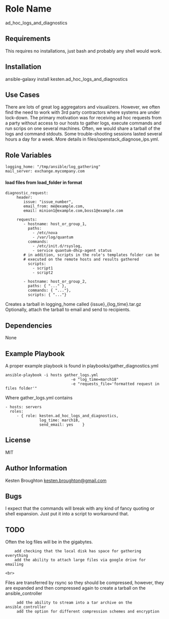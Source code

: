 Role Name
========

ad_hoc_logs_and_diagnostics

Requirements
------------

This requires no installations, just bash and probably any shell would work.

Installation
------------

ansible-galaxy install kesten.ad_hoc_logs_and_diagnostics

Use Cases
-----------

There are lots of great log aggregators and visualizers.  However, we often find the need 
to work with 3rd party contractors where systems are under lock-down.  The primary motivation
was for receiving ad hoc requests from a party without access to our hosts to gather logs, execute
commands and run scrips on one several machines.  Often, we would share a tarball of the logs and
command stdouts.  Some trouble-shooting sessions lasted several hours a day for a week.  More details 
in files/openstack_diagnose_ips.yml.

Role Variables
--------------

    logging_home: "/tmp/ansible/log_gathering"
    mail_server: exchange.mycompany.com

#### load files from load_folder in format


    diagnostic_request: 
         header: 
            issue: "issue_number",
            email_from: me@example.com,
            email: minion1@example.com,boss1@example.com
          
         requests:
            - hostname: host_or_group_1,
              paths:  
                - /etc/nova
                - /var/log/quantum
              commands: 
                - /etc/init.d/rsyslog,
                - service quantum-dhcp-agent status
            # in addition, scripts in the role's templates folder can be
            # executed on the remote hosts and results gathered 
              scripts:
                - script1
                - script2

            - hostname: host_or_group_2,
              paths: { "..." },
              commands: { "..."},
              scripts: { "..."}

Creates a tarball in logging_home called {issue}_{log_time}.tar.gz <br>
Optionally, attach the tarball to email and send to recipients. <br>


Dependencies
------------

None

Example Playbook
-------------------------

A proper example playbook is found in playbooks/gather_diagnostics.yml

    ansible-playbook -i hosts gather_logs.yml 
                                 -e "log_time=march18" 
                                 -e "requests_file='formatted request in files folder'" 


Where gather_logs.yml contains

    - hosts: servers
      roles:
         - { role: kesten.ad_hoc_logs_and_diagnostics, 
                   log_time: march18, 
                   send_email: yes    }

License
-------

MIT

Author Information
------------------

Kesten Broughton kesten.broughton@gmail.com

Bugs
------------

I expect that the commands will break with any kind of fancy quoting or shell expansion.
Just put it into a script to workaround that.

TODO
------------

Often the log files will be in the gigabytes.  
```
    add checking that the local disk has space for gathering everything
    add the ability to attach large files via google drive for emailing
```
    <br>
Files are transferred by rsync so they should be compressed, however, they are expanded and then
compressed again to create a tarball on the ansible_controller
```
     add the ability to stream into a tar archive on the ansible_controller
     add the option for different compression schemes and encryption
```
